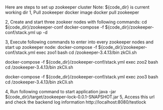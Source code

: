Here are steps to set up zookeeper cluster
Note: ${code_dir} is current working dir
1, Pull zookeeper docker image
docker pull zookeeper

2, Create and start three zookeer nodes with following commands:
cd ${code_dir}/zookeeper-conf
docker-compose -f ${code_dir}/zookeeper-conf/stack.yml up -d 

3, Execute following commands to enter into every zookeeper nodes and start up zookeeper node:
docker-compose -f ${code_dir}/zookeeper-conf/stack.yml exec zoo1 bash
cd /zookeeper-3.4.13/bin
zkCli.sh

docker-compose -f ${code_dir}/zookeeper-conf/stack.yml exec zoo2 bash
cd /zookeeper-3.4.13/bin
zkCli.sh

docker-compose -f ${code_dir}/zookeeper-conf/stack.yml exec zoo3 bash
cd /zookeeper-3.4.13/bin
zkCli.sh

4, Run following command to start application
 java -jar ${code_dir}/target/zookeeper-lock-0.0.1-SNAPSHOT.jar
5, Access this url and check the backend log information
 http://localhost:8080/testlock
